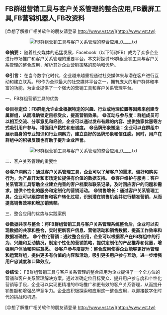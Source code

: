 ## **FB群组营销工具与客户关系管理的整合应用,FB霸屏工具,FB营销机器人,FB改资料**

[😍想了解推广相关软件的朋友请登录 http://www.vst.tw](http://www.vst.tw)

 <center><img src="https://vst.tw/MP4/tuiguang/png/5.png" alt="FB群组营销工具与客户关系管理的整合应用_0____.txt"></center>

**😄摘要：**
随着社交媒体的迅猛发展，Facebook（以下简称FB）成为了众多企业进行市场推广和客户关系管理的重要平台。本文将探讨FB群组营销工具与客户关系管理的整合应用，解析其对企业营销策略的影响和优势。

**😄引言：**
在当今数字化时代，企业越来越重视通过社交媒体来与潜在客户进行互动和建立联系。FB作为全球最大的社交媒体平台之一，拥有庞大的用户群体和丰富的功能，为企业提供了一个强大的营销工具和客户关系管理平台。

一、FB群组营销工具的优势

**😄目标定位：FB群组允许企业根据特定的兴趣、行业或地理位置等因素来创建专属群组，从而准确锁定目标受众，提高营销效果。**
**😄互动与参与度：群组成员可以相互交流、分享意见和经验，企业可以通过发布有趣的内容、提供独家优惠等方式吸引用户参与，增强用户黏性和忠诚度。**
**😄品牌形象塑造：企业可以在群组中展示自身的专业知识和行业洞察力，建立良好的品牌形象和信任感。同时，用户在群组中的积极反馈也有助于提升企业声誉。**

 <center><img src="https://vst.tw/MP4/tuiguang/png/3.png" alt="FB群组营销工具与客户关系管理的整合应用_0____.txt"></center>

二、客户关系管理的重要性

**😄客户洞察力：通过客户关系管理工具，企业可以了解客户的需求、偏好和购买行为，为产品开发和市场定位提供有价值的数据支持。**
**😄客户维护与服务：客户关系管理工具帮助企业建立完善的客户档案和联系记录，及时回应客户的问题和需求，提供个性化的服务和定制化的营销活动。**
**😄销售增长：通过客户关系管理工具，企业可以跟踪销售和客户转化过程，识别潜在销售机会并进行精准营销，从而提高销售效率和增加销售额。**

三、整合应用的优势与实践案例

**😄数据共享与整合：将FB群组营销工具与客户关系管理系统整合后，企业可以实现数据的共享和整合，实时更新客户信息、营销活动和销售数据，提高工作效率和数据准确性。**
**😄个性化营销：通过整合应用，企业可以根据客户在FB群组中的行为、兴趣和互动情况，制定个性化的营销策略，提供定制化的产品推荐和优惠，增强用户体验和购买意愿。**
**😄客户参与度提升：整合应用使得企业能够更好地管理和运营群组，提供更多有价值的内容和活动，吸引更多用户参与互动，进一步增强用户忠诚度和口碑效应。**

**😄结论：**
FB群组营销工具与客户关系管理的整合应用为企业提供了一个全方位的营销和客户关系管理解决方案。通过准确定位目标受众、提升用户参与度和个性化营销等手段，企业可以实现更精准的市场推广和更有效的客户关系管理，从而提升销售额和增强品牌竞争力。企业应积极探索和应用这一整合应用，以迎接数字化时代的挑战和机遇。

[😍想了解推广相关软件的朋友请登录 http://www.vst.tw](http://www.vst.tw)



